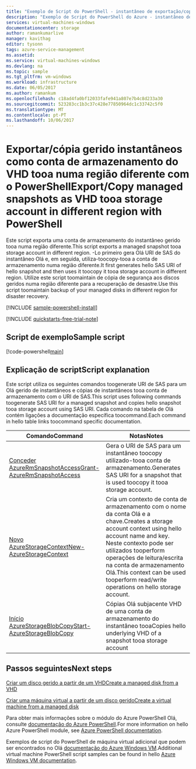 ```yaml
---
title: "Exemplo de Script do PowerShell - instantâneo de exportação/copiar como conta de armazenamento do VHD tooa numa região diferente de aaaAzure | Microsoft Docs"
description: "Exemplo de Script do PowerShell do Azure - instantâneo de exportação/copiar como conta de armazenamento do VHD tooa na mesma região diferente"
services: virtual-machines-windows
documentationcenter: storage
author: ramankumarlive
manager: kavithag
editor: tysonn
tags: azure-service-management
ms.assetid: 
ms.service: virtual-machines-windows
ms.devlang: na
ms.topic: sample
ms.tgt_pltfrm: vm-windows
ms.workload: infrastructure
ms.date: 06/05/2017
ms.author: ramankum
ms.openlocfilehash: c18ad4fa0bf12033fafe941a807e7b4c8d233a30
ms.sourcegitcommit: 523283cc1b3c37c428e77850964dc1c33742c5f0
ms.translationtype: MT
ms.contentlocale: pt-PT
ms.lasthandoff: 10/06/2017
---
```

# <a name="exportcopy-managed-snapshots-as-vhd-tooa-storage-account-in-different-region-with-powershell"></a><span data-ttu-id="655bb-103">Exportar/cópia gerido instantâneos como conta de armazenamento do VHD tooa numa região diferente com o PowerShell</span><span class="sxs-lookup"><span data-stu-id="655bb-103">Export/Copy managed snapshots as VHD tooa storage account in different region with PowerShell</span></span>

<span data-ttu-id="655bb-104">Este script exporta uma conta de armazenamento do instantâneo gerido tooa numa região diferente.</span><span class="sxs-lookup"><span data-stu-id="655bb-104">This script exports a managed snapshot tooa storage account in different region.</span></span> <span data-ttu-id="655bb-105">-Lo primeiro gera Olá URI de SAS do instantâneo Olá e, em seguida, utiliza-toocopy-tooa a conta de armazenamento numa região diferente.</span><span class="sxs-lookup"><span data-stu-id="655bb-105">It first generates hello SAS URI of hello snapshot and then uses it toocopy it tooa storage account in different region.</span></span> <span data-ttu-id="655bb-106">Utilize este script toomaintain de cópia de segurança aos discos geridos numa região diferente para a recuperação de desastre.</span><span class="sxs-lookup"><span data-stu-id="655bb-106">Use this script toomaintain backup of your managed disks in different region for disaster recovery.</span></span>  

[!INCLUDE [sample-powershell-install](../../../includes/sample-powershell-install.md)]

[!INCLUDE [quickstarts-free-trial-note](../../../includes/quickstarts-free-trial-note.md)]

## <a name="sample-script"></a><span data-ttu-id="655bb-107">Script de exemplo</span><span class="sxs-lookup"><span data-stu-id="655bb-107">Sample script</span></span>

[!code-powershell[main](../../../powershell_scripts/virtual-machine/copy-snapshot-to-storage-account/copy-snapshot-to-storage-account.ps1 "Copy snapshot")]


## <a name="script-explanation"></a><span data-ttu-id="655bb-108">Explicação de script</span><span class="sxs-lookup"><span data-stu-id="655bb-108">Script explanation</span></span>

<span data-ttu-id="655bb-109">Este script utiliza os seguintes comandos toogenerate URI de SAS para um Olá gerido de instantâneos e cópias de instantâneos tooa conta de armazenamento com o URI de SAS.</span><span class="sxs-lookup"><span data-stu-id="655bb-109">This script uses following commands toogenerate SAS URI for a managed snapshot and copies hello snapshot tooa storage account using SAS URI.</span></span> <span data-ttu-id="655bb-110">Cada comando na tabela de Olá contém ligações a documentação específica toocommand.</span><span class="sxs-lookup"><span data-stu-id="655bb-110">Each command in hello table links toocommand specific documentation.</span></span>

| <span data-ttu-id="655bb-111">Comando</span><span class="sxs-lookup"><span data-stu-id="655bb-111">Command</span></span> | <span data-ttu-id="655bb-112">Notas</span><span class="sxs-lookup"><span data-stu-id="655bb-112">Notes</span></span> |
|---|---|
| [<span data-ttu-id="655bb-113">Conceder AzureRmSnapshotAccess</span><span class="sxs-lookup"><span data-stu-id="655bb-113">Grant-AzureRmSnapshotAccess</span></span>](/powershell/module/azurerm.compute/New-AzureRmDisk) | <span data-ttu-id="655bb-114">Gera o URI de SAS para um instantâneo toocopy utilizado-tooa conta de armazenamento.</span><span class="sxs-lookup"><span data-stu-id="655bb-114">Generates SAS URI for a snapshot that is used toocopy it tooa storage account.</span></span> |
| [<span data-ttu-id="655bb-115">Novo AzureStorageContext</span><span class="sxs-lookup"><span data-stu-id="655bb-115">New-AzureStorageContext</span></span>](/powershell/module/azure.storage/New-AzureStorageContext) | <span data-ttu-id="655bb-116">Cria um contexto de conta de armazenamento com o nome da conta Olá e a chave.</span><span class="sxs-lookup"><span data-stu-id="655bb-116">Creates a storage account context using hello account name and key.</span></span> <span data-ttu-id="655bb-117">Neste contexto pode ser utilizados tooperform operações de leitura/escrita na conta de armazenamento Olá.</span><span class="sxs-lookup"><span data-stu-id="655bb-117">This context can be used tooperform read/write operations on hello storage account.</span></span> |
| [<span data-ttu-id="655bb-118">Início AzureStorageBlobCopy</span><span class="sxs-lookup"><span data-stu-id="655bb-118">Start-AzureStorageBlobCopy</span></span>](/powershell/module/azure.storage/Start-AzureStorageBlobCopy) | <span data-ttu-id="655bb-119">Cópias Olá subjacente VHD de uma conta de armazenamento do instantâneo tooa</span><span class="sxs-lookup"><span data-stu-id="655bb-119">Copies hello underlying VHD of a snapshot tooa storage account</span></span> |

## <a name="next-steps"></a><span data-ttu-id="655bb-120">Passos seguintes</span><span class="sxs-lookup"><span data-stu-id="655bb-120">Next steps</span></span>

[<span data-ttu-id="655bb-121">Criar um disco gerido a partir de um VHD</span><span class="sxs-lookup"><span data-stu-id="655bb-121">Create a managed disk from a VHD</span></span>](virtual-machines-windows-powershell-sample-create-managed-disk-from-vhd.md?toc=%2fpowershell%2fmodule%2ftoc.json)

[<span data-ttu-id="655bb-122">Criar uma máquina virtual a partir de um disco gerido</span><span class="sxs-lookup"><span data-stu-id="655bb-122">Create a virtual machine from a managed disk</span></span>](./virtual-machines-windows-powershell-sample-create-vm-from-managed-os-disks.md?toc=%2fpowershell%2fmodule%2ftoc.json)

<span data-ttu-id="655bb-123">Para obter mais informações sobre o módulo do Azure PowerShell Olá, consulte [documentação do Azure PowerShell](/powershell/azure/overview).</span><span class="sxs-lookup"><span data-stu-id="655bb-123">For more information on hello Azure PowerShell module, see [Azure PowerShell documentation](/powershell/azure/overview).</span></span>

<span data-ttu-id="655bb-124">Exemplos de script do PowerShell de máquina virtual adicional que podem ser encontrados no Olá [documentação do Azure Windows VM](../../app-service-web/app-service-powershell-samples.md?toc=%2fazure%2fvirtual-machines%2fwindows%2ftoc.json).</span><span class="sxs-lookup"><span data-stu-id="655bb-124">Additional virtual machine PowerShell script samples can be found in hello [Azure Windows VM documentation](../../app-service-web/app-service-powershell-samples.md?toc=%2fazure%2fvirtual-machines%2fwindows%2ftoc.json).</span></span>
